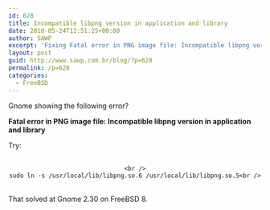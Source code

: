 ```yaml
---
id: 628
title: Incompatible libpng version in application and library
date: 2010-05-24T12:51:25+00:00
author: SAWP
excerpt: 'Fixing Fatal error in PNG image file: Incompatible libpng version in application and library'
layout: post
guid: http://www.sawp.com.br/blog/?p=628
permalink: /p=628
categories:
  - FreeBSD
---
```

Gnome showing the following error?
  
**Fatal error in PNG image file: Incompatible libpng version in application and library**

Try:
  


<center>
  <br /> <code>&lt;br />
sudo ln -s /usr/local/lib/libpng.so.6 /usr/local/lib/libpng.so.5&lt;br />
</code><br />
</center>

That solved at Gnome 2.30 on FreeBSD 8.
